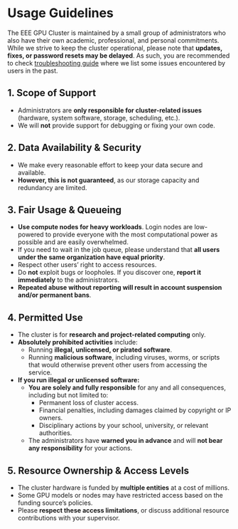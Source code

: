 # Usage Guidelines

The EEE GPU Cluster is maintained by a small group of administrators who also
have their own academic, professional, and personal commitments. While we
strive to keep the cluster operational, please note that **updates, fixes, or
password resets may be delayed**. As such, you are recommended to check
[troubleshooting guide](troubleshooting.md) where we list some issues
encountered by users in the past.

## 1. Scope of Support
- Administrators are **only responsible for cluster-related issues** (hardware,
  system software, storage, scheduling, etc.).
- We will **not** provide support for debugging or fixing your own code.

## 2. Data Availability & Security
- We make every reasonable effort to keep your data secure and available.
- **However, this is not guaranteed**, as our storage capacity and redundancy are limited.

## 3. Fair Usage & Queueing
- **Use compute nodes for heavy workloads**. Login nodes are low-powered to
  provide everyone with the most computational power as possible and are easily
  overwhelmed.
- If you need to wait in the job queue, please understand that **all users
  under the same organization have equal priority**.
- Respect other users’ right to access resources.
- Do **not** exploit bugs or loopholes. If you discover one, **report it
  immediately** to the administrators.  
- **Repeated abuse without reporting will result in account suspension and/or
  permanent bans**.

## 4. Permitted Use
- The cluster is for **research and project-related computing** only.
- **Absolutely prohibited activities** include:
  - Running **illegal, unlicensed, or pirated software**.
  - Running **malicious software**, including viruses, worms, or scripts that
    would otherwise prevent other users from accessing the service.
- **If you run illegal or unlicensed software:**
  - **You are solely and fully responsible** for any and all consequences,
    including but not limited to:
    - Permanent loss of cluster access.
    - Financial penalties, including damages claimed by copyright or IP owners.
    - Disciplinary actions by your school, university, or relevant authorities.
  - The administrators have **warned you in advance** and will **not bear any
    responsibility** for your actions.

## 5. Resource Ownership & Access Levels
- The cluster hardware is funded by **multiple entities** at a cost of millions.
- Some GPU models or nodes may have restricted access based on the funding
  source’s policies.
- Please **respect these access limitations**, or discuss additional resource
  contributions with your supervisor.
